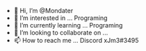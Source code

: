 - 👋 Hi, I’m @Mondater
- 👀 I’m interested in ... Programing
- 🌱 I’m currently learning ... Programing
- 💞️ I’m looking to collaborate on ...
- 📫 How to reach me ... Discord xJm3#3495

<!---
Mondater/Mondater is a ✨ special ✨ repository because its `README.md` (this file) appears on your GitHub profile.
You can click the Preview link to take a look at your changes.
--->
